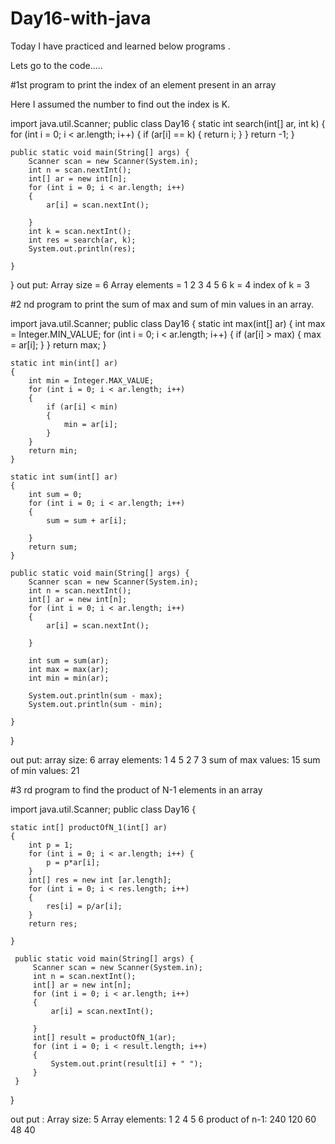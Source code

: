 # Day16-with-java

Today I have practiced and learned below programs . 

Lets go to the code.....

#1st program to print the index of an element present in an array

Here I assumed the number to find out the index is K.

import java.util.Scanner;
public class Day16 {
    static int search(int[] ar, int k)
    {
        for (int i = 0; i < ar.length; i++)
        {
            if (ar[i] == k)
            {
                return i;
            }
        }
        return -1;
    }
    
    public static void main(String[] args) {
        Scanner scan = new Scanner(System.in);
        int n = scan.nextInt();
        int[] ar = new int[n];
        for (int i = 0; i < ar.length; i++)
        {
            ar[i] = scan.nextInt();
            
        }
        int k = scan.nextInt();
        int res = search(ar, k);
        System.out.println(res);
        
    }
    
}
out put: 
Array size = 6
Array elements =  1 2 3 4 5 6
k = 4
index of k = 3

#2 nd program to print the sum of max and sum of min values in an array.

import java.util.Scanner;
public class Day16 {
    static int max(int[] ar)
    {
        int max = Integer.MIN_VALUE;
        for (int i = 0; i < ar.length; i++)
        {
            if (ar[i] > max)
            {
                max = ar[i];
            }
        }
        return max;
    }
    
    static int min(int[] ar)
    {
        int min = Integer.MAX_VALUE;
        for (int i = 0; i < ar.length; i++)
        {
            if (ar[i] < min)
            {
                min = ar[i];
            }
        }
        return min;
    }
    
    static int sum(int[] ar)
    {
        int sum = 0;
        for (int i = 0; i < ar.length; i++)
        {
            sum = sum + ar[i];
            
        }
        return sum;
    }
    
    public static void main(String[] args) {
        Scanner scan = new Scanner(System.in);
        int n = scan.nextInt();
        int[] ar = new int[n];
        for (int i = 0; i < ar.length; i++)
        {
            ar[i] = scan.nextInt();
            
        }
        
        int sum = sum(ar);
        int max = max(ar);
        int min = min(ar);
        
        System.out.println(sum - max);
        System.out.println(sum - min);
        
    }
    
}

out put: 
array size: 6
array elements: 1 4 5 2 7 3
sum of max values: 15
sum of min values: 21


#3 rd program to find the product of N-1 elements in an array

import java.util.Scanner;
public class Day16 {
    
    static int[] productOfN_1(int[] ar)
    {
        int p = 1;
        for (int i = 0; i < ar.length; i++) {
            p = p*ar[i];
        }
        int[] res = new int [ar.length];
        for (int i = 0; i < res.length; i++) 
        {
            res[i] = p/ar[i];
        }
        return res;
        
    }
    
     public static void main(String[] args) {
         Scanner scan = new Scanner(System.in);
         int n = scan.nextInt();
         int[] ar = new int[n];
         for (int i = 0; i < ar.length; i++)
         {
             ar[i] = scan.nextInt();
             
         }
         int[] result = productOfN_1(ar);
         for (int i = 0; i < result.length; i++)
         {
             System.out.print(result[i] + " ");
         }
     }
}
 
out put : 
Array size: 5
Array elements: 1 2 4 5 6
product of n-1: 240 120 60 48 40
